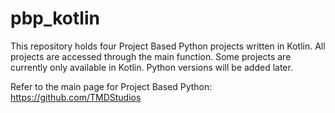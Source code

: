 # pbp_kotlin

This repository holds four Project Based Python projects written in Kotlin. All projects are accessed through the main function. Some projects are currently only available in Kotlin. Python versions will be added later.

Refer to the main page for Project Based Python: https://github.com/TMDStudios
